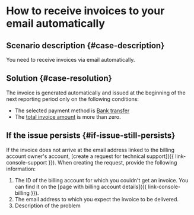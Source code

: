 # How to receive invoices to your email automatically



## Scenario description {#case-description}

You need to receive invoices via email automatically.

## Solution {#case-resolution}

The invoice is generated automatically and issued at the beginning of the next reporting period only on the following conditions:

* The selected payment method is [Bank transfer](../../../billing/payment/payment-methods-business)
* The [total invoice amount](../../../billing/concepts/bill#payment-amount) is more than zero.

## If the issue persists {#if-issue-still-persists}

If the invoice does not arrive at the email address linked to the billing account owner's account, [create a request for technical support]({{ link-console-support }}).
When creating the request, provide the following information:

1. The ID of the billing account for which you couldn't get an invoice.
You can find it on the [page with billing account details]({{ link-console-billing }}).
2. The email address to which you expect the invoice to be delivered.
3. Description of the problem